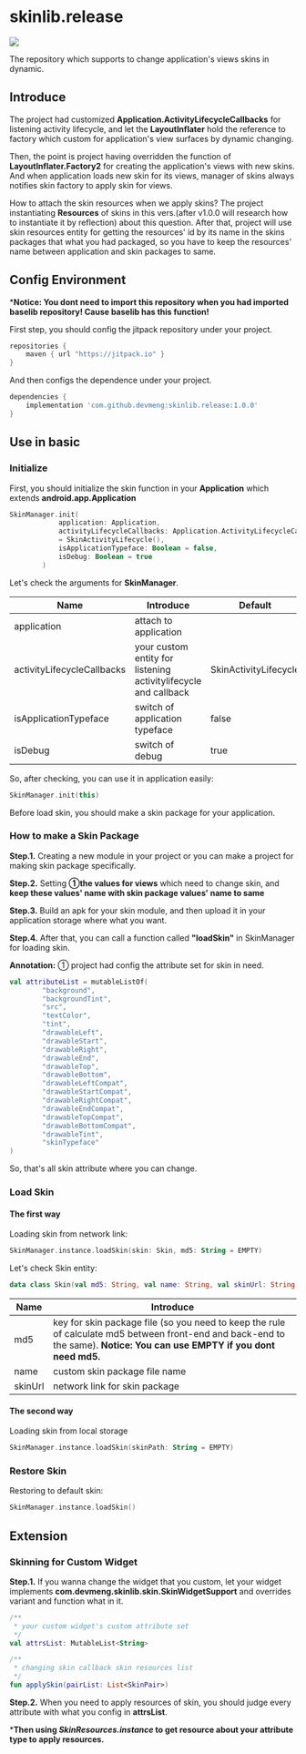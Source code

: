 # skinlib.release
[![](https://jitpack.io/v/devmeng/skinlib.release.svg)](https://jitpack.io/#devmeng/skinlib.release)

The repository which supports to change application's views skins in dynamic.

## Introduce

The project had customized **Application.ActivityLifecycleCallbacks** for listening activity lifecycle, and let the **LayoutInflater** hold the reference to factory which custom for application's view surfaces by dynamic changing. 

Then, the point is project having overridden the function of **LayoutInflater.Factory2** for creating the application's views with new skins. And when application loads new skin for its views, manager of skins always notifies skin factory to apply skin for views.

How to attach the skin resources when we apply skins? The project instantiating **Resources** of skins in this vers.(after v1.0.0 will research how to instantiate it by reflection) about this question. After that, project will use skin resources entity for getting the resources' id by its name in the skins packages that what you had packaged, so you have to keep the resources' name between application and skin packages to same.

## Config Environment

***Notice: You dont need to import this repository when you had imported baselib repository! Cause baselib has this function!**

First step, you should config the jitpack repository under your project.

```groovy
repositories {
    maven { url "https://jitpack.io" }
}
```

And then configs the dependence under your project.

```groovy
dependencies {
    implementation 'com.github.devmeng:skinlib.release:1.0.0'
}
```

## Use in basic

### Initialize

First, you should initialize the skin function in your **Application** which extends **android.app.Application**

```kotlin
SkinManager.init(
            application: Application,
            activityLifecycleCallbacks: Application.ActivityLifecycleCallbacks
            = SkinActivityLifecycle(),
            isApplicationTypeface: Boolean = false,
            isDebug: Boolean = true
        )
```

Let's check the arguments for **SkinManager**.

| Name                       | Introduce                                                    | Default               |
| -------------------------- | ------------------------------------------------------------ | --------------------- |
| application                | attach to application                                        |                       |
| activityLifecycleCallbacks | your custom entity for listening activitylifecycle and callback | SkinActivityLifecycle |
| isApplicationTypeface      | switch of application typeface                               | false                 |
| isDebug                    | switch of debug                                              | true                  |

So, after checking, you can use it in application easily:

```kotlin
SkinManager.init(this)
```

Before load skin, you should make a skin package for your application.

### How to make a Skin Package

**Step.1.** Creating a new module in your project or you can make a project for making skin package specifically.

**Step.2.** Setting **①the values for views** which need to change skin, and **keep these values' name with skin package values' name to same**

**Step.3.** Build an apk for your skin module, and then upload it in your application storage where what you want.

**Step.4.** After that, you can call a function called **"loadSkin"** in SkinManager for loading skin.

**Annotation:** ① project had config the attribute set for skin in need.

```kotlin
val attributeList = mutableListOf(
        "background",
        "backgroundTint",
        "src",
        "textColor",
        "tint",
        "drawableLeft",
        "drawableStart",
        "drawableRight",
        "drawableEnd",
        "drawableTop",
        "drawableBottom",
        "drawableLeftCompat",
        "drawableStartCompat",
        "drawableRightCompat",
        "drawableEndCompat",
        "drawableTopCompat",
        "drawableBottomCompat",
        "drawableTint",
        "skinTypeface"
)
```

So, that's all skin attribute where you can change.

### Load Skin

#### The first way

Loading skin from network link:

```kotlin
SkinManager.instance.loadSkin(skin: Skin, md5: String = EMPTY)
```

Let's check Skin entity:

```kotlin
data class Skin(val md5: String, val name: String, val skinUrl: String)
```

| Name    | Introduce                                                    |
| ------- | ------------------------------------------------------------ |
| md5     | key for skin package file (so you need to keep the rule of calculate md5 between front-end and back-end to the same). **Notice: You can use EMPTY if you dont need md5.** |
| name    | custom skin package file name                                |
| skinUrl | network link for skin package                                |

#### The second way

Loading skin from local storage

```kotlin
SkinManager.instance.loadSkin(skinPath: String = EMPTY)
```

### Restore Skin

Restoring to default skin:

```kotlin
SkinManager.instance.loadSkin()
```

## Extension

### Skinning for Custom Widget

**Step.1.** If you wanna change the widget that you custom, let your widget implements **com.devmeng.skinlib.skin.SkinWidgetSupport** and overrides variant and function what in it.

```kotlin
/**
 * your custom widget's custom attribute set
 */
val attrsList: MutableList<String>

/**
 * changing skin callback skin resources list
 */
fun applySkin(pairList: List<SkinPair>)
```

**Step.2.** When you need to apply resources of skin, you should judge every attribute with what you config in **attrsList**. 

***Then using *SkinResources.instance* to get resource about your attribute type to apply resources.**























